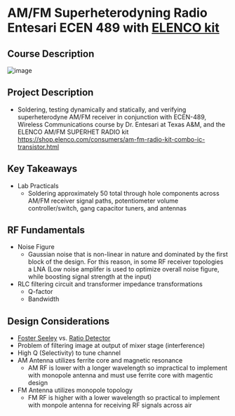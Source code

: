 # AM/FM Superheterodyning Radio Entesari ECEN 489 with [ELENCO kit](https://shop.elenco.com/consumers/am-fm-radio-kit-combo-ic-transistor.html)


## Course Description

![image](https://user-images.githubusercontent.com/61887299/236608637-a8c97562-3681-472e-aec6-9c9105861309.png)


## Project Description
- Soldering, testing dynamically and statically, and verifying superheterodyne AM/FM receiver in conjunction with ECEN-489, Wireless Communications course by Dr. Entesari at Texas A&amp;M, and  the ELENCO AM/FM SUPERHET RADIO kit https://shop.elenco.com/consumers/am-fm-radio-kit-combo-ic-transistor.html 

## Key Takeaways 
- Lab Practicals
  - Soldering approximately 50 total through hole components across AM/FM receiver signal paths, potentiometer volume controller/switch, gang capacitor tuners, and antennas
  
## RF Fundamentals
 - Noise Figure
    - Gaussian noise that is non-linear in nature and dominated by the first block of the design. For this reason, in some RF receiver topologies a LNA (Low noise amplifer is used to optimize overall noise figure, while boosting signal strength at the input)
- RLC filtering circuit and transformer impedance transformations
  - Q-factor
  - Bandwidth
  
## Design Considerations
- [Foster Seeley](https://en.wikipedia.org/wiki/Foster%E2%80%93Seeley_discriminator) vs. [Ratio Detector](https://en.wikipedia.org/wiki/Ratio_detector)
- Problem of filtering image at output of mixer stage (interference)
- High Q (Selectivity) to tune channel 
- AM Antenna utilizes ferrite core and magnetic resonance  
  - AM RF is lower with a longer wavelength so impractical to implement with monopole antenna and must use ferrite core with magentic design
- FM Antenna utilizes monopole topology
  - FM RF is higher with a lower wavelength so practical to implement with monpole antenna for receiving RF signals across air
  
  
